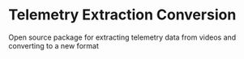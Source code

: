 # Telemetry Extraction Conversion
Open source package for extracting telemetry data from videos and converting to a new format
